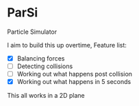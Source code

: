 ParSi
=====

Particle Simulator

I aim to build this up overtime, Feature list:

- [x] Balancing forces
- [ ] Detecting collisions
- [ ] Working out what happens post collision
- [x] Working out what happens in 5 seconds

This all works in a 2D plane

